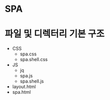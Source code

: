 # SPA
<h1>파일 및 디렉터리 기본 구조</h1>
<ul>
	<li>CSS
		<ul>
			<li>spa.css</li>
			<li>spa.shell.css</li>
		</ul>
	</li>
	<li>JS
		<ul>
			<li>jq</li>
			<li>spa.js</li>
			<li>spa.shell.js</li>
		</ul>
	</li>
	<li>layout.html</li>
	<li>spa.html</li>
</ul>